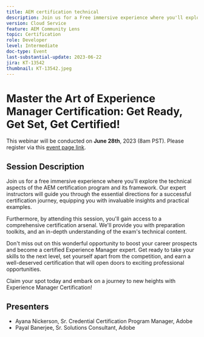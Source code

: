 ```yaml
---
title: AEM certification technical
description: Join us for a Free immersive experience where you'll explore the technical aspects of the AEM certification program and its framework. Our expert instructors will guide you through the essential directions for a successful certification journey, equipping you with invaluable insights and practical examples.Furthermore, by attending this session, you'll gain access to a comprehensive certification arsenal. We'll provide you with preparation toolkits, and an in-depth understanding of the exam's technical content.Don't miss out on this wonderful opportunity to boost your career prospects and become a certified Experience Manager expert. Get ready to take your skills to the next level, set yourself apart from the competition, and earn a well-deserved certification that will open doors to exciting professional opportunities.Claim your spot today and embark on a journey to new heights with Experience Manager Certification!
version: Cloud Service
feature: AEM Community Lens
topic: Certification
role: Developer
level: Intermediate
doc-type: Event
last-substantial-update: 2023-06-22
jira: KT-13542
thumbnail: KT-13542.jpeg
---
```


# Master the Art of Experience Manager Certification: Get Ready, Get Set, Get Certified!

This webinar will be conducted on **June 28th**, 2023 (8am PST). Please register via this [event page link](https://adobe.ly/3Ni6XeL).

## Session Description

Join us for a free immersive experience where you'll explore the technical aspects of the AEM certification program and its framework. Our expert instructors will guide you through the essential directions for a successful certification journey, equipping you with invaluable insights and practical examples.

Furthermore, by attending this session, you'll gain access to a comprehensive certification arsenal. We'll provide you with preparation toolkits, and an in-depth understanding of the exam's technical content.

Don't miss out on this wonderful opportunity to boost your career prospects and become a certified Experience Manager expert. Get ready to take your skills to the next level, set yourself apart from the competition, and earn a well-deserved certification that will open doors to exciting professional opportunities.

Claim your spot today and embark on a journey to new heights with Experience Manager Certification!

## Presenters

* Ayana Nickerson, Sr. Credential Certification Program Manager, Adobe
* Payal Banerjee, Sr. Solutions Consultant, Adobe
